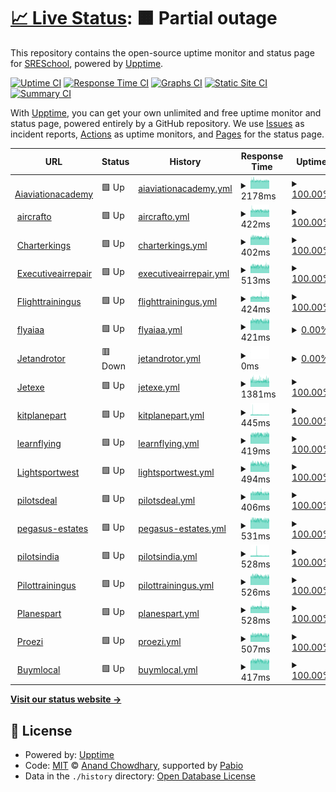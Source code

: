 # [📈 Live Status](https://SRESchool.github.io/All-Jetexe-Websites-Uptime-Monitor): <!--live status--> **🟧 Partial outage**

This repository contains the open-source uptime monitor and status page for [SRESchool](https://SRESchool.github.io/All-Jetexe-Websites-Uptime-Monitor), powered by [Upptime](https://github.com/upptime/upptime).

[![Uptime CI](https://github.com/SRESchool/All-Jetexe-Websites-Uptime-Monitor/workflows/Uptime%20CI/badge.svg)](https://github.com/SRESchool/All-Jetexe-Websites-Uptime-Monitor/actions?query=workflow%3A%22Uptime+CI%22)
[![Response Time CI](https://github.com/SRESchool/All-Jetexe-Websites-Uptime-Monitor/workflows/Response%20Time%20CI/badge.svg)](https://github.com/SRESchool/All-Jetexe-Websites-Uptime-Monitor/actions?query=workflow%3A%22Response+Time+CI%22)
[![Graphs CI](https://github.com/SRESchool/All-Jetexe-Websites-Uptime-Monitor/workflows/Graphs%20CI/badge.svg)](https://github.com/SRESchool/All-Jetexe-Websites-Uptime-Monitor/actions?query=workflow%3A%22Graphs+CI%22)
[![Static Site CI](https://github.com/SRESchool/All-Jetexe-Websites-Uptime-Monitor/workflows/Static%20Site%20CI/badge.svg)](https://github.com/SRESchool/All-Jetexe-Websites-Uptime-Monitor/actions?query=workflow%3A%22Static+Site+CI%22)
[![Summary CI](https://github.com/SRESchool/All-Jetexe-Websites-Uptime-Monitor/workflows/Summary%20CI/badge.svg)](https://github.com/SRESchool/All-Jetexe-Websites-Uptime-Monitor/actions?query=workflow%3A%22Summary+CI%22)

With [Upptime](https://upptime.js.org), you can get your own unlimited and free uptime monitor and status page, powered entirely by a GitHub repository. We use [Issues](https://github.com/SRESchool/All-Jetexe-Websites-Uptime-Monitor/issues) as incident reports, [Actions](https://github.com/SRESchool/All-Jetexe-Websites-Uptime-Monitor/actions) as uptime monitors, and [Pages](https://SRESchool.github.io/All-Jetexe-Websites-Uptime-Monitor) for the status page.

<!--start: status pages-->
<!-- This summary is generated by Upptime (https://github.com/upptime/upptime) -->
<!-- Do not edit this manually, your changes will be overwritten -->
<!-- prettier-ignore -->
| URL | Status | History | Response Time | Uptime |
| --- | ------ | ------- | ------------- | ------ |
| <img alt="" src="https://icons.duckduckgo.com/ip3/aiaviationacademy.com.ico" height="13"> [Aiaviationacademy](https://aiaviationacademy.com) | 🟩 Up | [aiaviationacademy.yml](https://github.com/SRESchool/All-Jetexe-Websites-Uptime-Monitor/commits/HEAD/history/aiaviationacademy.yml) | <details><summary><img alt="Response time graph" src="./graphs/aiaviationacademy/response-time-week.png" height="20"> 2178ms</summary><br><a href="https://SRESchool.github.io/All-Jetexe-Websites-Uptime-Monitor/history/aiaviationacademy"><img alt="Response time 3463" src="https://img.shields.io/endpoint?url=https%3A%2F%2Fraw.githubusercontent.com%2FSRESchool%2FAll-Jetexe-Websites-Uptime-Monitor%2FHEAD%2Fapi%2Faiaviationacademy%2Fresponse-time.json"></a><br><a href="https://SRESchool.github.io/All-Jetexe-Websites-Uptime-Monitor/history/aiaviationacademy"><img alt="24-hour response time 2167" src="https://img.shields.io/endpoint?url=https%3A%2F%2Fraw.githubusercontent.com%2FSRESchool%2FAll-Jetexe-Websites-Uptime-Monitor%2FHEAD%2Fapi%2Faiaviationacademy%2Fresponse-time-day.json"></a><br><a href="https://SRESchool.github.io/All-Jetexe-Websites-Uptime-Monitor/history/aiaviationacademy"><img alt="7-day response time 2178" src="https://img.shields.io/endpoint?url=https%3A%2F%2Fraw.githubusercontent.com%2FSRESchool%2FAll-Jetexe-Websites-Uptime-Monitor%2FHEAD%2Fapi%2Faiaviationacademy%2Fresponse-time-week.json"></a><br><a href="https://SRESchool.github.io/All-Jetexe-Websites-Uptime-Monitor/history/aiaviationacademy"><img alt="30-day response time 3423" src="https://img.shields.io/endpoint?url=https%3A%2F%2Fraw.githubusercontent.com%2FSRESchool%2FAll-Jetexe-Websites-Uptime-Monitor%2FHEAD%2Fapi%2Faiaviationacademy%2Fresponse-time-month.json"></a><br><a href="https://SRESchool.github.io/All-Jetexe-Websites-Uptime-Monitor/history/aiaviationacademy"><img alt="1-year response time 3463" src="https://img.shields.io/endpoint?url=https%3A%2F%2Fraw.githubusercontent.com%2FSRESchool%2FAll-Jetexe-Websites-Uptime-Monitor%2FHEAD%2Fapi%2Faiaviationacademy%2Fresponse-time-year.json"></a></details> | <details><summary><a href="https://SRESchool.github.io/All-Jetexe-Websites-Uptime-Monitor/history/aiaviationacademy">100.00%</a></summary><a href="https://SRESchool.github.io/All-Jetexe-Websites-Uptime-Monitor/history/aiaviationacademy"><img alt="All-time uptime 87.99%" src="https://img.shields.io/endpoint?url=https%3A%2F%2Fraw.githubusercontent.com%2FSRESchool%2FAll-Jetexe-Websites-Uptime-Monitor%2FHEAD%2Fapi%2Faiaviationacademy%2Fuptime.json"></a><br><a href="https://SRESchool.github.io/All-Jetexe-Websites-Uptime-Monitor/history/aiaviationacademy"><img alt="24-hour uptime 100.00%" src="https://img.shields.io/endpoint?url=https%3A%2F%2Fraw.githubusercontent.com%2FSRESchool%2FAll-Jetexe-Websites-Uptime-Monitor%2FHEAD%2Fapi%2Faiaviationacademy%2Fuptime-day.json"></a><br><a href="https://SRESchool.github.io/All-Jetexe-Websites-Uptime-Monitor/history/aiaviationacademy"><img alt="7-day uptime 100.00%" src="https://img.shields.io/endpoint?url=https%3A%2F%2Fraw.githubusercontent.com%2FSRESchool%2FAll-Jetexe-Websites-Uptime-Monitor%2FHEAD%2Fapi%2Faiaviationacademy%2Fuptime-week.json"></a><br><a href="https://SRESchool.github.io/All-Jetexe-Websites-Uptime-Monitor/history/aiaviationacademy"><img alt="30-day uptime 86.59%" src="https://img.shields.io/endpoint?url=https%3A%2F%2Fraw.githubusercontent.com%2FSRESchool%2FAll-Jetexe-Websites-Uptime-Monitor%2FHEAD%2Fapi%2Faiaviationacademy%2Fuptime-month.json"></a><br><a href="https://SRESchool.github.io/All-Jetexe-Websites-Uptime-Monitor/history/aiaviationacademy"><img alt="1-year uptime 87.99%" src="https://img.shields.io/endpoint?url=https%3A%2F%2Fraw.githubusercontent.com%2FSRESchool%2FAll-Jetexe-Websites-Uptime-Monitor%2FHEAD%2Fapi%2Faiaviationacademy%2Fuptime-year.json"></a></details>
| <img alt="" src="https://icons.duckduckgo.com/ip3/aircrafto.com.ico" height="13"> [aircrafto](https://aircrafto.com) | 🟩 Up | [aircrafto.yml](https://github.com/SRESchool/All-Jetexe-Websites-Uptime-Monitor/commits/HEAD/history/aircrafto.yml) | <details><summary><img alt="Response time graph" src="./graphs/aircrafto/response-time-week.png" height="20"> 422ms</summary><br><a href="https://SRESchool.github.io/All-Jetexe-Websites-Uptime-Monitor/history/aircrafto"><img alt="Response time 427" src="https://img.shields.io/endpoint?url=https%3A%2F%2Fraw.githubusercontent.com%2FSRESchool%2FAll-Jetexe-Websites-Uptime-Monitor%2FHEAD%2Fapi%2Faircrafto%2Fresponse-time.json"></a><br><a href="https://SRESchool.github.io/All-Jetexe-Websites-Uptime-Monitor/history/aircrafto"><img alt="24-hour response time 416" src="https://img.shields.io/endpoint?url=https%3A%2F%2Fraw.githubusercontent.com%2FSRESchool%2FAll-Jetexe-Websites-Uptime-Monitor%2FHEAD%2Fapi%2Faircrafto%2Fresponse-time-day.json"></a><br><a href="https://SRESchool.github.io/All-Jetexe-Websites-Uptime-Monitor/history/aircrafto"><img alt="7-day response time 422" src="https://img.shields.io/endpoint?url=https%3A%2F%2Fraw.githubusercontent.com%2FSRESchool%2FAll-Jetexe-Websites-Uptime-Monitor%2FHEAD%2Fapi%2Faircrafto%2Fresponse-time-week.json"></a><br><a href="https://SRESchool.github.io/All-Jetexe-Websites-Uptime-Monitor/history/aircrafto"><img alt="30-day response time 429" src="https://img.shields.io/endpoint?url=https%3A%2F%2Fraw.githubusercontent.com%2FSRESchool%2FAll-Jetexe-Websites-Uptime-Monitor%2FHEAD%2Fapi%2Faircrafto%2Fresponse-time-month.json"></a><br><a href="https://SRESchool.github.io/All-Jetexe-Websites-Uptime-Monitor/history/aircrafto"><img alt="1-year response time 427" src="https://img.shields.io/endpoint?url=https%3A%2F%2Fraw.githubusercontent.com%2FSRESchool%2FAll-Jetexe-Websites-Uptime-Monitor%2FHEAD%2Fapi%2Faircrafto%2Fresponse-time-year.json"></a></details> | <details><summary><a href="https://SRESchool.github.io/All-Jetexe-Websites-Uptime-Monitor/history/aircrafto">100.00%</a></summary><a href="https://SRESchool.github.io/All-Jetexe-Websites-Uptime-Monitor/history/aircrafto"><img alt="All-time uptime 92.51%" src="https://img.shields.io/endpoint?url=https%3A%2F%2Fraw.githubusercontent.com%2FSRESchool%2FAll-Jetexe-Websites-Uptime-Monitor%2FHEAD%2Fapi%2Faircrafto%2Fuptime.json"></a><br><a href="https://SRESchool.github.io/All-Jetexe-Websites-Uptime-Monitor/history/aircrafto"><img alt="24-hour uptime 100.00%" src="https://img.shields.io/endpoint?url=https%3A%2F%2Fraw.githubusercontent.com%2FSRESchool%2FAll-Jetexe-Websites-Uptime-Monitor%2FHEAD%2Fapi%2Faircrafto%2Fuptime-day.json"></a><br><a href="https://SRESchool.github.io/All-Jetexe-Websites-Uptime-Monitor/history/aircrafto"><img alt="7-day uptime 100.00%" src="https://img.shields.io/endpoint?url=https%3A%2F%2Fraw.githubusercontent.com%2FSRESchool%2FAll-Jetexe-Websites-Uptime-Monitor%2FHEAD%2Fapi%2Faircrafto%2Fuptime-week.json"></a><br><a href="https://SRESchool.github.io/All-Jetexe-Websites-Uptime-Monitor/history/aircrafto"><img alt="30-day uptime 91.64%" src="https://img.shields.io/endpoint?url=https%3A%2F%2Fraw.githubusercontent.com%2FSRESchool%2FAll-Jetexe-Websites-Uptime-Monitor%2FHEAD%2Fapi%2Faircrafto%2Fuptime-month.json"></a><br><a href="https://SRESchool.github.io/All-Jetexe-Websites-Uptime-Monitor/history/aircrafto"><img alt="1-year uptime 92.51%" src="https://img.shields.io/endpoint?url=https%3A%2F%2Fraw.githubusercontent.com%2FSRESchool%2FAll-Jetexe-Websites-Uptime-Monitor%2FHEAD%2Fapi%2Faircrafto%2Fuptime-year.json"></a></details>
| <img alt="" src="https://icons.duckduckgo.com/ip3/charterkings.com.ico" height="13"> [Charterkings](https://charterkings.com) | 🟩 Up | [charterkings.yml](https://github.com/SRESchool/All-Jetexe-Websites-Uptime-Monitor/commits/HEAD/history/charterkings.yml) | <details><summary><img alt="Response time graph" src="./graphs/charterkings/response-time-week.png" height="20"> 402ms</summary><br><a href="https://SRESchool.github.io/All-Jetexe-Websites-Uptime-Monitor/history/charterkings"><img alt="Response time 445" src="https://img.shields.io/endpoint?url=https%3A%2F%2Fraw.githubusercontent.com%2FSRESchool%2FAll-Jetexe-Websites-Uptime-Monitor%2FHEAD%2Fapi%2Fcharterkings%2Fresponse-time.json"></a><br><a href="https://SRESchool.github.io/All-Jetexe-Websites-Uptime-Monitor/history/charterkings"><img alt="24-hour response time 391" src="https://img.shields.io/endpoint?url=https%3A%2F%2Fraw.githubusercontent.com%2FSRESchool%2FAll-Jetexe-Websites-Uptime-Monitor%2FHEAD%2Fapi%2Fcharterkings%2Fresponse-time-day.json"></a><br><a href="https://SRESchool.github.io/All-Jetexe-Websites-Uptime-Monitor/history/charterkings"><img alt="7-day response time 402" src="https://img.shields.io/endpoint?url=https%3A%2F%2Fraw.githubusercontent.com%2FSRESchool%2FAll-Jetexe-Websites-Uptime-Monitor%2FHEAD%2Fapi%2Fcharterkings%2Fresponse-time-week.json"></a><br><a href="https://SRESchool.github.io/All-Jetexe-Websites-Uptime-Monitor/history/charterkings"><img alt="30-day response time 446" src="https://img.shields.io/endpoint?url=https%3A%2F%2Fraw.githubusercontent.com%2FSRESchool%2FAll-Jetexe-Websites-Uptime-Monitor%2FHEAD%2Fapi%2Fcharterkings%2Fresponse-time-month.json"></a><br><a href="https://SRESchool.github.io/All-Jetexe-Websites-Uptime-Monitor/history/charterkings"><img alt="1-year response time 445" src="https://img.shields.io/endpoint?url=https%3A%2F%2Fraw.githubusercontent.com%2FSRESchool%2FAll-Jetexe-Websites-Uptime-Monitor%2FHEAD%2Fapi%2Fcharterkings%2Fresponse-time-year.json"></a></details> | <details><summary><a href="https://SRESchool.github.io/All-Jetexe-Websites-Uptime-Monitor/history/charterkings">100.00%</a></summary><a href="https://SRESchool.github.io/All-Jetexe-Websites-Uptime-Monitor/history/charterkings"><img alt="All-time uptime 99.84%" src="https://img.shields.io/endpoint?url=https%3A%2F%2Fraw.githubusercontent.com%2FSRESchool%2FAll-Jetexe-Websites-Uptime-Monitor%2FHEAD%2Fapi%2Fcharterkings%2Fuptime.json"></a><br><a href="https://SRESchool.github.io/All-Jetexe-Websites-Uptime-Monitor/history/charterkings"><img alt="24-hour uptime 100.00%" src="https://img.shields.io/endpoint?url=https%3A%2F%2Fraw.githubusercontent.com%2FSRESchool%2FAll-Jetexe-Websites-Uptime-Monitor%2FHEAD%2Fapi%2Fcharterkings%2Fuptime-day.json"></a><br><a href="https://SRESchool.github.io/All-Jetexe-Websites-Uptime-Monitor/history/charterkings"><img alt="7-day uptime 100.00%" src="https://img.shields.io/endpoint?url=https%3A%2F%2Fraw.githubusercontent.com%2FSRESchool%2FAll-Jetexe-Websites-Uptime-Monitor%2FHEAD%2Fapi%2Fcharterkings%2Fuptime-week.json"></a><br><a href="https://SRESchool.github.io/All-Jetexe-Websites-Uptime-Monitor/history/charterkings"><img alt="30-day uptime 99.82%" src="https://img.shields.io/endpoint?url=https%3A%2F%2Fraw.githubusercontent.com%2FSRESchool%2FAll-Jetexe-Websites-Uptime-Monitor%2FHEAD%2Fapi%2Fcharterkings%2Fuptime-month.json"></a><br><a href="https://SRESchool.github.io/All-Jetexe-Websites-Uptime-Monitor/history/charterkings"><img alt="1-year uptime 99.84%" src="https://img.shields.io/endpoint?url=https%3A%2F%2Fraw.githubusercontent.com%2FSRESchool%2FAll-Jetexe-Websites-Uptime-Monitor%2FHEAD%2Fapi%2Fcharterkings%2Fuptime-year.json"></a></details>
| <img alt="" src="https://icons.duckduckgo.com/ip3/executiveairrepair.com.ico" height="13"> [Executiveairrepair](https://executiveairrepair.com) | 🟩 Up | [executiveairrepair.yml](https://github.com/SRESchool/All-Jetexe-Websites-Uptime-Monitor/commits/HEAD/history/executiveairrepair.yml) | <details><summary><img alt="Response time graph" src="./graphs/executiveairrepair/response-time-week.png" height="20"> 513ms</summary><br><a href="https://SRESchool.github.io/All-Jetexe-Websites-Uptime-Monitor/history/executiveairrepair"><img alt="Response time 445" src="https://img.shields.io/endpoint?url=https%3A%2F%2Fraw.githubusercontent.com%2FSRESchool%2FAll-Jetexe-Websites-Uptime-Monitor%2FHEAD%2Fapi%2Fexecutiveairrepair%2Fresponse-time.json"></a><br><a href="https://SRESchool.github.io/All-Jetexe-Websites-Uptime-Monitor/history/executiveairrepair"><img alt="24-hour response time 496" src="https://img.shields.io/endpoint?url=https%3A%2F%2Fraw.githubusercontent.com%2FSRESchool%2FAll-Jetexe-Websites-Uptime-Monitor%2FHEAD%2Fapi%2Fexecutiveairrepair%2Fresponse-time-day.json"></a><br><a href="https://SRESchool.github.io/All-Jetexe-Websites-Uptime-Monitor/history/executiveairrepair"><img alt="7-day response time 513" src="https://img.shields.io/endpoint?url=https%3A%2F%2Fraw.githubusercontent.com%2FSRESchool%2FAll-Jetexe-Websites-Uptime-Monitor%2FHEAD%2Fapi%2Fexecutiveairrepair%2Fresponse-time-week.json"></a><br><a href="https://SRESchool.github.io/All-Jetexe-Websites-Uptime-Monitor/history/executiveairrepair"><img alt="30-day response time 445" src="https://img.shields.io/endpoint?url=https%3A%2F%2Fraw.githubusercontent.com%2FSRESchool%2FAll-Jetexe-Websites-Uptime-Monitor%2FHEAD%2Fapi%2Fexecutiveairrepair%2Fresponse-time-month.json"></a><br><a href="https://SRESchool.github.io/All-Jetexe-Websites-Uptime-Monitor/history/executiveairrepair"><img alt="1-year response time 445" src="https://img.shields.io/endpoint?url=https%3A%2F%2Fraw.githubusercontent.com%2FSRESchool%2FAll-Jetexe-Websites-Uptime-Monitor%2FHEAD%2Fapi%2Fexecutiveairrepair%2Fresponse-time-year.json"></a></details> | <details><summary><a href="https://SRESchool.github.io/All-Jetexe-Websites-Uptime-Monitor/history/executiveairrepair">100.00%</a></summary><a href="https://SRESchool.github.io/All-Jetexe-Websites-Uptime-Monitor/history/executiveairrepair"><img alt="All-time uptime 96.84%" src="https://img.shields.io/endpoint?url=https%3A%2F%2Fraw.githubusercontent.com%2FSRESchool%2FAll-Jetexe-Websites-Uptime-Monitor%2FHEAD%2Fapi%2Fexecutiveairrepair%2Fuptime.json"></a><br><a href="https://SRESchool.github.io/All-Jetexe-Websites-Uptime-Monitor/history/executiveairrepair"><img alt="24-hour uptime 100.00%" src="https://img.shields.io/endpoint?url=https%3A%2F%2Fraw.githubusercontent.com%2FSRESchool%2FAll-Jetexe-Websites-Uptime-Monitor%2FHEAD%2Fapi%2Fexecutiveairrepair%2Fuptime-day.json"></a><br><a href="https://SRESchool.github.io/All-Jetexe-Websites-Uptime-Monitor/history/executiveairrepair"><img alt="7-day uptime 100.00%" src="https://img.shields.io/endpoint?url=https%3A%2F%2Fraw.githubusercontent.com%2FSRESchool%2FAll-Jetexe-Websites-Uptime-Monitor%2FHEAD%2Fapi%2Fexecutiveairrepair%2Fuptime-week.json"></a><br><a href="https://SRESchool.github.io/All-Jetexe-Websites-Uptime-Monitor/history/executiveairrepair"><img alt="30-day uptime 96.47%" src="https://img.shields.io/endpoint?url=https%3A%2F%2Fraw.githubusercontent.com%2FSRESchool%2FAll-Jetexe-Websites-Uptime-Monitor%2FHEAD%2Fapi%2Fexecutiveairrepair%2Fuptime-month.json"></a><br><a href="https://SRESchool.github.io/All-Jetexe-Websites-Uptime-Monitor/history/executiveairrepair"><img alt="1-year uptime 96.84%" src="https://img.shields.io/endpoint?url=https%3A%2F%2Fraw.githubusercontent.com%2FSRESchool%2FAll-Jetexe-Websites-Uptime-Monitor%2FHEAD%2Fapi%2Fexecutiveairrepair%2Fuptime-year.json"></a></details>
| <img alt="" src="https://icons.duckduckgo.com/ip3/flighttrainingus.com.ico" height="13"> [Flighttrainingus](https://flighttrainingus.com) | 🟩 Up | [flighttrainingus.yml](https://github.com/SRESchool/All-Jetexe-Websites-Uptime-Monitor/commits/HEAD/history/flighttrainingus.yml) | <details><summary><img alt="Response time graph" src="./graphs/flighttrainingus/response-time-week.png" height="20"> 424ms</summary><br><a href="https://SRESchool.github.io/All-Jetexe-Websites-Uptime-Monitor/history/flighttrainingus"><img alt="Response time 448" src="https://img.shields.io/endpoint?url=https%3A%2F%2Fraw.githubusercontent.com%2FSRESchool%2FAll-Jetexe-Websites-Uptime-Monitor%2FHEAD%2Fapi%2Fflighttrainingus%2Fresponse-time.json"></a><br><a href="https://SRESchool.github.io/All-Jetexe-Websites-Uptime-Monitor/history/flighttrainingus"><img alt="24-hour response time 416" src="https://img.shields.io/endpoint?url=https%3A%2F%2Fraw.githubusercontent.com%2FSRESchool%2FAll-Jetexe-Websites-Uptime-Monitor%2FHEAD%2Fapi%2Fflighttrainingus%2Fresponse-time-day.json"></a><br><a href="https://SRESchool.github.io/All-Jetexe-Websites-Uptime-Monitor/history/flighttrainingus"><img alt="7-day response time 424" src="https://img.shields.io/endpoint?url=https%3A%2F%2Fraw.githubusercontent.com%2FSRESchool%2FAll-Jetexe-Websites-Uptime-Monitor%2FHEAD%2Fapi%2Fflighttrainingus%2Fresponse-time-week.json"></a><br><a href="https://SRESchool.github.io/All-Jetexe-Websites-Uptime-Monitor/history/flighttrainingus"><img alt="30-day response time 448" src="https://img.shields.io/endpoint?url=https%3A%2F%2Fraw.githubusercontent.com%2FSRESchool%2FAll-Jetexe-Websites-Uptime-Monitor%2FHEAD%2Fapi%2Fflighttrainingus%2Fresponse-time-month.json"></a><br><a href="https://SRESchool.github.io/All-Jetexe-Websites-Uptime-Monitor/history/flighttrainingus"><img alt="1-year response time 448" src="https://img.shields.io/endpoint?url=https%3A%2F%2Fraw.githubusercontent.com%2FSRESchool%2FAll-Jetexe-Websites-Uptime-Monitor%2FHEAD%2Fapi%2Fflighttrainingus%2Fresponse-time-year.json"></a></details> | <details><summary><a href="https://SRESchool.github.io/All-Jetexe-Websites-Uptime-Monitor/history/flighttrainingus">100.00%</a></summary><a href="https://SRESchool.github.io/All-Jetexe-Websites-Uptime-Monitor/history/flighttrainingus"><img alt="All-time uptime 99.84%" src="https://img.shields.io/endpoint?url=https%3A%2F%2Fraw.githubusercontent.com%2FSRESchool%2FAll-Jetexe-Websites-Uptime-Monitor%2FHEAD%2Fapi%2Fflighttrainingus%2Fuptime.json"></a><br><a href="https://SRESchool.github.io/All-Jetexe-Websites-Uptime-Monitor/history/flighttrainingus"><img alt="24-hour uptime 100.00%" src="https://img.shields.io/endpoint?url=https%3A%2F%2Fraw.githubusercontent.com%2FSRESchool%2FAll-Jetexe-Websites-Uptime-Monitor%2FHEAD%2Fapi%2Fflighttrainingus%2Fuptime-day.json"></a><br><a href="https://SRESchool.github.io/All-Jetexe-Websites-Uptime-Monitor/history/flighttrainingus"><img alt="7-day uptime 100.00%" src="https://img.shields.io/endpoint?url=https%3A%2F%2Fraw.githubusercontent.com%2FSRESchool%2FAll-Jetexe-Websites-Uptime-Monitor%2FHEAD%2Fapi%2Fflighttrainingus%2Fuptime-week.json"></a><br><a href="https://SRESchool.github.io/All-Jetexe-Websites-Uptime-Monitor/history/flighttrainingus"><img alt="30-day uptime 99.83%" src="https://img.shields.io/endpoint?url=https%3A%2F%2Fraw.githubusercontent.com%2FSRESchool%2FAll-Jetexe-Websites-Uptime-Monitor%2FHEAD%2Fapi%2Fflighttrainingus%2Fuptime-month.json"></a><br><a href="https://SRESchool.github.io/All-Jetexe-Websites-Uptime-Monitor/history/flighttrainingus"><img alt="1-year uptime 99.84%" src="https://img.shields.io/endpoint?url=https%3A%2F%2Fraw.githubusercontent.com%2FSRESchool%2FAll-Jetexe-Websites-Uptime-Monitor%2FHEAD%2Fapi%2Fflighttrainingus%2Fuptime-year.json"></a></details>
| <img alt="" src="https://icons.duckduckgo.com/ip3/flyaiaa.com.ico" height="13"> [flyaiaa](https://flyaiaa.com) | 🟩 Up | [flyaiaa.yml](https://github.com/SRESchool/All-Jetexe-Websites-Uptime-Monitor/commits/HEAD/history/flyaiaa.yml) | <details><summary><img alt="Response time graph" src="./graphs/flyaiaa/response-time-week.png" height="20"> 421ms</summary><br><a href="https://SRESchool.github.io/All-Jetexe-Websites-Uptime-Monitor/history/flyaiaa"><img alt="Response time 440" src="https://img.shields.io/endpoint?url=https%3A%2F%2Fraw.githubusercontent.com%2FSRESchool%2FAll-Jetexe-Websites-Uptime-Monitor%2FHEAD%2Fapi%2Fflyaiaa%2Fresponse-time.json"></a><br><a href="https://SRESchool.github.io/All-Jetexe-Websites-Uptime-Monitor/history/flyaiaa"><img alt="24-hour response time 415" src="https://img.shields.io/endpoint?url=https%3A%2F%2Fraw.githubusercontent.com%2FSRESchool%2FAll-Jetexe-Websites-Uptime-Monitor%2FHEAD%2Fapi%2Fflyaiaa%2Fresponse-time-day.json"></a><br><a href="https://SRESchool.github.io/All-Jetexe-Websites-Uptime-Monitor/history/flyaiaa"><img alt="7-day response time 421" src="https://img.shields.io/endpoint?url=https%3A%2F%2Fraw.githubusercontent.com%2FSRESchool%2FAll-Jetexe-Websites-Uptime-Monitor%2FHEAD%2Fapi%2Fflyaiaa%2Fresponse-time-week.json"></a><br><a href="https://SRESchool.github.io/All-Jetexe-Websites-Uptime-Monitor/history/flyaiaa"><img alt="30-day response time 441" src="https://img.shields.io/endpoint?url=https%3A%2F%2Fraw.githubusercontent.com%2FSRESchool%2FAll-Jetexe-Websites-Uptime-Monitor%2FHEAD%2Fapi%2Fflyaiaa%2Fresponse-time-month.json"></a><br><a href="https://SRESchool.github.io/All-Jetexe-Websites-Uptime-Monitor/history/flyaiaa"><img alt="1-year response time 440" src="https://img.shields.io/endpoint?url=https%3A%2F%2Fraw.githubusercontent.com%2FSRESchool%2FAll-Jetexe-Websites-Uptime-Monitor%2FHEAD%2Fapi%2Fflyaiaa%2Fresponse-time-year.json"></a></details> | <details><summary><a href="https://SRESchool.github.io/All-Jetexe-Websites-Uptime-Monitor/history/flyaiaa">0.00%</a></summary><a href="https://SRESchool.github.io/All-Jetexe-Websites-Uptime-Monitor/history/flyaiaa"><img alt="All-time uptime 20.98%" src="https://img.shields.io/endpoint?url=https%3A%2F%2Fraw.githubusercontent.com%2FSRESchool%2FAll-Jetexe-Websites-Uptime-Monitor%2FHEAD%2Fapi%2Fflyaiaa%2Fuptime.json"></a><br><a href="https://SRESchool.github.io/All-Jetexe-Websites-Uptime-Monitor/history/flyaiaa"><img alt="24-hour uptime 0.00%" src="https://img.shields.io/endpoint?url=https%3A%2F%2Fraw.githubusercontent.com%2FSRESchool%2FAll-Jetexe-Websites-Uptime-Monitor%2FHEAD%2Fapi%2Fflyaiaa%2Fuptime-day.json"></a><br><a href="https://SRESchool.github.io/All-Jetexe-Websites-Uptime-Monitor/history/flyaiaa"><img alt="7-day uptime 0.00%" src="https://img.shields.io/endpoint?url=https%3A%2F%2Fraw.githubusercontent.com%2FSRESchool%2FAll-Jetexe-Websites-Uptime-Monitor%2FHEAD%2Fapi%2Fflyaiaa%2Fuptime-week.json"></a><br><a href="https://SRESchool.github.io/All-Jetexe-Websites-Uptime-Monitor/history/flyaiaa"><img alt="30-day uptime 11.78%" src="https://img.shields.io/endpoint?url=https%3A%2F%2Fraw.githubusercontent.com%2FSRESchool%2FAll-Jetexe-Websites-Uptime-Monitor%2FHEAD%2Fapi%2Fflyaiaa%2Fuptime-month.json"></a><br><a href="https://SRESchool.github.io/All-Jetexe-Websites-Uptime-Monitor/history/flyaiaa"><img alt="1-year uptime 20.98%" src="https://img.shields.io/endpoint?url=https%3A%2F%2Fraw.githubusercontent.com%2FSRESchool%2FAll-Jetexe-Websites-Uptime-Monitor%2FHEAD%2Fapi%2Fflyaiaa%2Fuptime-year.json"></a></details>
| <img alt="" src="https://icons.duckduckgo.com/ip3/jetandrotor.com.ico" height="13"> [Jetandrotor](https://jetandrotor.com) | 🟥 Down | [jetandrotor.yml](https://github.com/SRESchool/All-Jetexe-Websites-Uptime-Monitor/commits/HEAD/history/jetandrotor.yml) | <details><summary><img alt="Response time graph" src="./graphs/jetandrotor/response-time-week.png" height="20"> 0ms</summary><br><a href="https://SRESchool.github.io/All-Jetexe-Websites-Uptime-Monitor/history/jetandrotor"><img alt="Response time 0" src="https://img.shields.io/endpoint?url=https%3A%2F%2Fraw.githubusercontent.com%2FSRESchool%2FAll-Jetexe-Websites-Uptime-Monitor%2FHEAD%2Fapi%2Fjetandrotor%2Fresponse-time.json"></a><br><a href="https://SRESchool.github.io/All-Jetexe-Websites-Uptime-Monitor/history/jetandrotor"><img alt="24-hour response time 0" src="https://img.shields.io/endpoint?url=https%3A%2F%2Fraw.githubusercontent.com%2FSRESchool%2FAll-Jetexe-Websites-Uptime-Monitor%2FHEAD%2Fapi%2Fjetandrotor%2Fresponse-time-day.json"></a><br><a href="https://SRESchool.github.io/All-Jetexe-Websites-Uptime-Monitor/history/jetandrotor"><img alt="7-day response time 0" src="https://img.shields.io/endpoint?url=https%3A%2F%2Fraw.githubusercontent.com%2FSRESchool%2FAll-Jetexe-Websites-Uptime-Monitor%2FHEAD%2Fapi%2Fjetandrotor%2Fresponse-time-week.json"></a><br><a href="https://SRESchool.github.io/All-Jetexe-Websites-Uptime-Monitor/history/jetandrotor"><img alt="30-day response time 0" src="https://img.shields.io/endpoint?url=https%3A%2F%2Fraw.githubusercontent.com%2FSRESchool%2FAll-Jetexe-Websites-Uptime-Monitor%2FHEAD%2Fapi%2Fjetandrotor%2Fresponse-time-month.json"></a><br><a href="https://SRESchool.github.io/All-Jetexe-Websites-Uptime-Monitor/history/jetandrotor"><img alt="1-year response time 0" src="https://img.shields.io/endpoint?url=https%3A%2F%2Fraw.githubusercontent.com%2FSRESchool%2FAll-Jetexe-Websites-Uptime-Monitor%2FHEAD%2Fapi%2Fjetandrotor%2Fresponse-time-year.json"></a></details> | <details><summary><a href="https://SRESchool.github.io/All-Jetexe-Websites-Uptime-Monitor/history/jetandrotor">0.00%</a></summary><a href="https://SRESchool.github.io/All-Jetexe-Websites-Uptime-Monitor/history/jetandrotor"><img alt="All-time uptime 0.00%" src="https://img.shields.io/endpoint?url=https%3A%2F%2Fraw.githubusercontent.com%2FSRESchool%2FAll-Jetexe-Websites-Uptime-Monitor%2FHEAD%2Fapi%2Fjetandrotor%2Fuptime.json"></a><br><a href="https://SRESchool.github.io/All-Jetexe-Websites-Uptime-Monitor/history/jetandrotor"><img alt="24-hour uptime 0.00%" src="https://img.shields.io/endpoint?url=https%3A%2F%2Fraw.githubusercontent.com%2FSRESchool%2FAll-Jetexe-Websites-Uptime-Monitor%2FHEAD%2Fapi%2Fjetandrotor%2Fuptime-day.json"></a><br><a href="https://SRESchool.github.io/All-Jetexe-Websites-Uptime-Monitor/history/jetandrotor"><img alt="7-day uptime 0.00%" src="https://img.shields.io/endpoint?url=https%3A%2F%2Fraw.githubusercontent.com%2FSRESchool%2FAll-Jetexe-Websites-Uptime-Monitor%2FHEAD%2Fapi%2Fjetandrotor%2Fuptime-week.json"></a><br><a href="https://SRESchool.github.io/All-Jetexe-Websites-Uptime-Monitor/history/jetandrotor"><img alt="30-day uptime 0.00%" src="https://img.shields.io/endpoint?url=https%3A%2F%2Fraw.githubusercontent.com%2FSRESchool%2FAll-Jetexe-Websites-Uptime-Monitor%2FHEAD%2Fapi%2Fjetandrotor%2Fuptime-month.json"></a><br><a href="https://SRESchool.github.io/All-Jetexe-Websites-Uptime-Monitor/history/jetandrotor"><img alt="1-year uptime 0.00%" src="https://img.shields.io/endpoint?url=https%3A%2F%2Fraw.githubusercontent.com%2FSRESchool%2FAll-Jetexe-Websites-Uptime-Monitor%2FHEAD%2Fapi%2Fjetandrotor%2Fuptime-year.json"></a></details>
| <img alt="" src="https://icons.duckduckgo.com/ip3/jetexe.com.ico" height="13"> [Jetexe](https://jetexe.com) | 🟩 Up | [jetexe.yml](https://github.com/SRESchool/All-Jetexe-Websites-Uptime-Monitor/commits/HEAD/history/jetexe.yml) | <details><summary><img alt="Response time graph" src="./graphs/jetexe/response-time-week.png" height="20"> 1381ms</summary><br><a href="https://SRESchool.github.io/All-Jetexe-Websites-Uptime-Monitor/history/jetexe"><img alt="Response time 1595" src="https://img.shields.io/endpoint?url=https%3A%2F%2Fraw.githubusercontent.com%2FSRESchool%2FAll-Jetexe-Websites-Uptime-Monitor%2FHEAD%2Fapi%2Fjetexe%2Fresponse-time.json"></a><br><a href="https://SRESchool.github.io/All-Jetexe-Websites-Uptime-Monitor/history/jetexe"><img alt="24-hour response time 1386" src="https://img.shields.io/endpoint?url=https%3A%2F%2Fraw.githubusercontent.com%2FSRESchool%2FAll-Jetexe-Websites-Uptime-Monitor%2FHEAD%2Fapi%2Fjetexe%2Fresponse-time-day.json"></a><br><a href="https://SRESchool.github.io/All-Jetexe-Websites-Uptime-Monitor/history/jetexe"><img alt="7-day response time 1381" src="https://img.shields.io/endpoint?url=https%3A%2F%2Fraw.githubusercontent.com%2FSRESchool%2FAll-Jetexe-Websites-Uptime-Monitor%2FHEAD%2Fapi%2Fjetexe%2Fresponse-time-week.json"></a><br><a href="https://SRESchool.github.io/All-Jetexe-Websites-Uptime-Monitor/history/jetexe"><img alt="30-day response time 1587" src="https://img.shields.io/endpoint?url=https%3A%2F%2Fraw.githubusercontent.com%2FSRESchool%2FAll-Jetexe-Websites-Uptime-Monitor%2FHEAD%2Fapi%2Fjetexe%2Fresponse-time-month.json"></a><br><a href="https://SRESchool.github.io/All-Jetexe-Websites-Uptime-Monitor/history/jetexe"><img alt="1-year response time 1595" src="https://img.shields.io/endpoint?url=https%3A%2F%2Fraw.githubusercontent.com%2FSRESchool%2FAll-Jetexe-Websites-Uptime-Monitor%2FHEAD%2Fapi%2Fjetexe%2Fresponse-time-year.json"></a></details> | <details><summary><a href="https://SRESchool.github.io/All-Jetexe-Websites-Uptime-Monitor/history/jetexe">100.00%</a></summary><a href="https://SRESchool.github.io/All-Jetexe-Websites-Uptime-Monitor/history/jetexe"><img alt="All-time uptime 88.18%" src="https://img.shields.io/endpoint?url=https%3A%2F%2Fraw.githubusercontent.com%2FSRESchool%2FAll-Jetexe-Websites-Uptime-Monitor%2FHEAD%2Fapi%2Fjetexe%2Fuptime.json"></a><br><a href="https://SRESchool.github.io/All-Jetexe-Websites-Uptime-Monitor/history/jetexe"><img alt="24-hour uptime 100.00%" src="https://img.shields.io/endpoint?url=https%3A%2F%2Fraw.githubusercontent.com%2FSRESchool%2FAll-Jetexe-Websites-Uptime-Monitor%2FHEAD%2Fapi%2Fjetexe%2Fuptime-day.json"></a><br><a href="https://SRESchool.github.io/All-Jetexe-Websites-Uptime-Monitor/history/jetexe"><img alt="7-day uptime 100.00%" src="https://img.shields.io/endpoint?url=https%3A%2F%2Fraw.githubusercontent.com%2FSRESchool%2FAll-Jetexe-Websites-Uptime-Monitor%2FHEAD%2Fapi%2Fjetexe%2Fuptime-week.json"></a><br><a href="https://SRESchool.github.io/All-Jetexe-Websites-Uptime-Monitor/history/jetexe"><img alt="30-day uptime 86.80%" src="https://img.shields.io/endpoint?url=https%3A%2F%2Fraw.githubusercontent.com%2FSRESchool%2FAll-Jetexe-Websites-Uptime-Monitor%2FHEAD%2Fapi%2Fjetexe%2Fuptime-month.json"></a><br><a href="https://SRESchool.github.io/All-Jetexe-Websites-Uptime-Monitor/history/jetexe"><img alt="1-year uptime 88.18%" src="https://img.shields.io/endpoint?url=https%3A%2F%2Fraw.githubusercontent.com%2FSRESchool%2FAll-Jetexe-Websites-Uptime-Monitor%2FHEAD%2Fapi%2Fjetexe%2Fuptime-year.json"></a></details>
| <img alt="" src="https://icons.duckduckgo.com/ip3/kitplanepart.com.ico" height="13"> [kitplanepart](https://kitplanepart.com) | 🟩 Up | [kitplanepart.yml](https://github.com/SRESchool/All-Jetexe-Websites-Uptime-Monitor/commits/HEAD/history/kitplanepart.yml) | <details><summary><img alt="Response time graph" src="./graphs/kitplanepart/response-time-week.png" height="20"> 445ms</summary><br><a href="https://SRESchool.github.io/All-Jetexe-Websites-Uptime-Monitor/history/kitplanepart"><img alt="Response time 450" src="https://img.shields.io/endpoint?url=https%3A%2F%2Fraw.githubusercontent.com%2FSRESchool%2FAll-Jetexe-Websites-Uptime-Monitor%2FHEAD%2Fapi%2Fkitplanepart%2Fresponse-time.json"></a><br><a href="https://SRESchool.github.io/All-Jetexe-Websites-Uptime-Monitor/history/kitplanepart"><img alt="24-hour response time 418" src="https://img.shields.io/endpoint?url=https%3A%2F%2Fraw.githubusercontent.com%2FSRESchool%2FAll-Jetexe-Websites-Uptime-Monitor%2FHEAD%2Fapi%2Fkitplanepart%2Fresponse-time-day.json"></a><br><a href="https://SRESchool.github.io/All-Jetexe-Websites-Uptime-Monitor/history/kitplanepart"><img alt="7-day response time 445" src="https://img.shields.io/endpoint?url=https%3A%2F%2Fraw.githubusercontent.com%2FSRESchool%2FAll-Jetexe-Websites-Uptime-Monitor%2FHEAD%2Fapi%2Fkitplanepart%2Fresponse-time-week.json"></a><br><a href="https://SRESchool.github.io/All-Jetexe-Websites-Uptime-Monitor/history/kitplanepart"><img alt="30-day response time 452" src="https://img.shields.io/endpoint?url=https%3A%2F%2Fraw.githubusercontent.com%2FSRESchool%2FAll-Jetexe-Websites-Uptime-Monitor%2FHEAD%2Fapi%2Fkitplanepart%2Fresponse-time-month.json"></a><br><a href="https://SRESchool.github.io/All-Jetexe-Websites-Uptime-Monitor/history/kitplanepart"><img alt="1-year response time 450" src="https://img.shields.io/endpoint?url=https%3A%2F%2Fraw.githubusercontent.com%2FSRESchool%2FAll-Jetexe-Websites-Uptime-Monitor%2FHEAD%2Fapi%2Fkitplanepart%2Fresponse-time-year.json"></a></details> | <details><summary><a href="https://SRESchool.github.io/All-Jetexe-Websites-Uptime-Monitor/history/kitplanepart">100.00%</a></summary><a href="https://SRESchool.github.io/All-Jetexe-Websites-Uptime-Monitor/history/kitplanepart"><img alt="All-time uptime 100.00%" src="https://img.shields.io/endpoint?url=https%3A%2F%2Fraw.githubusercontent.com%2FSRESchool%2FAll-Jetexe-Websites-Uptime-Monitor%2FHEAD%2Fapi%2Fkitplanepart%2Fuptime.json"></a><br><a href="https://SRESchool.github.io/All-Jetexe-Websites-Uptime-Monitor/history/kitplanepart"><img alt="24-hour uptime 100.00%" src="https://img.shields.io/endpoint?url=https%3A%2F%2Fraw.githubusercontent.com%2FSRESchool%2FAll-Jetexe-Websites-Uptime-Monitor%2FHEAD%2Fapi%2Fkitplanepart%2Fuptime-day.json"></a><br><a href="https://SRESchool.github.io/All-Jetexe-Websites-Uptime-Monitor/history/kitplanepart"><img alt="7-day uptime 100.00%" src="https://img.shields.io/endpoint?url=https%3A%2F%2Fraw.githubusercontent.com%2FSRESchool%2FAll-Jetexe-Websites-Uptime-Monitor%2FHEAD%2Fapi%2Fkitplanepart%2Fuptime-week.json"></a><br><a href="https://SRESchool.github.io/All-Jetexe-Websites-Uptime-Monitor/history/kitplanepart"><img alt="30-day uptime 100.00%" src="https://img.shields.io/endpoint?url=https%3A%2F%2Fraw.githubusercontent.com%2FSRESchool%2FAll-Jetexe-Websites-Uptime-Monitor%2FHEAD%2Fapi%2Fkitplanepart%2Fuptime-month.json"></a><br><a href="https://SRESchool.github.io/All-Jetexe-Websites-Uptime-Monitor/history/kitplanepart"><img alt="1-year uptime 100.00%" src="https://img.shields.io/endpoint?url=https%3A%2F%2Fraw.githubusercontent.com%2FSRESchool%2FAll-Jetexe-Websites-Uptime-Monitor%2FHEAD%2Fapi%2Fkitplanepart%2Fuptime-year.json"></a></details>
| <img alt="" src="https://icons.duckduckgo.com/ip3/learnflying.com.ico" height="13"> [learnflying](https://learnflying.com) | 🟩 Up | [learnflying.yml](https://github.com/SRESchool/All-Jetexe-Websites-Uptime-Monitor/commits/HEAD/history/learnflying.yml) | <details><summary><img alt="Response time graph" src="./graphs/learnflying/response-time-week.png" height="20"> 419ms</summary><br><a href="https://SRESchool.github.io/All-Jetexe-Websites-Uptime-Monitor/history/learnflying"><img alt="Response time 442" src="https://img.shields.io/endpoint?url=https%3A%2F%2Fraw.githubusercontent.com%2FSRESchool%2FAll-Jetexe-Websites-Uptime-Monitor%2FHEAD%2Fapi%2Flearnflying%2Fresponse-time.json"></a><br><a href="https://SRESchool.github.io/All-Jetexe-Websites-Uptime-Monitor/history/learnflying"><img alt="24-hour response time 425" src="https://img.shields.io/endpoint?url=https%3A%2F%2Fraw.githubusercontent.com%2FSRESchool%2FAll-Jetexe-Websites-Uptime-Monitor%2FHEAD%2Fapi%2Flearnflying%2Fresponse-time-day.json"></a><br><a href="https://SRESchool.github.io/All-Jetexe-Websites-Uptime-Monitor/history/learnflying"><img alt="7-day response time 419" src="https://img.shields.io/endpoint?url=https%3A%2F%2Fraw.githubusercontent.com%2FSRESchool%2FAll-Jetexe-Websites-Uptime-Monitor%2FHEAD%2Fapi%2Flearnflying%2Fresponse-time-week.json"></a><br><a href="https://SRESchool.github.io/All-Jetexe-Websites-Uptime-Monitor/history/learnflying"><img alt="30-day response time 443" src="https://img.shields.io/endpoint?url=https%3A%2F%2Fraw.githubusercontent.com%2FSRESchool%2FAll-Jetexe-Websites-Uptime-Monitor%2FHEAD%2Fapi%2Flearnflying%2Fresponse-time-month.json"></a><br><a href="https://SRESchool.github.io/All-Jetexe-Websites-Uptime-Monitor/history/learnflying"><img alt="1-year response time 442" src="https://img.shields.io/endpoint?url=https%3A%2F%2Fraw.githubusercontent.com%2FSRESchool%2FAll-Jetexe-Websites-Uptime-Monitor%2FHEAD%2Fapi%2Flearnflying%2Fresponse-time-year.json"></a></details> | <details><summary><a href="https://SRESchool.github.io/All-Jetexe-Websites-Uptime-Monitor/history/learnflying">100.00%</a></summary><a href="https://SRESchool.github.io/All-Jetexe-Websites-Uptime-Monitor/history/learnflying"><img alt="All-time uptime 99.56%" src="https://img.shields.io/endpoint?url=https%3A%2F%2Fraw.githubusercontent.com%2FSRESchool%2FAll-Jetexe-Websites-Uptime-Monitor%2FHEAD%2Fapi%2Flearnflying%2Fuptime.json"></a><br><a href="https://SRESchool.github.io/All-Jetexe-Websites-Uptime-Monitor/history/learnflying"><img alt="24-hour uptime 100.00%" src="https://img.shields.io/endpoint?url=https%3A%2F%2Fraw.githubusercontent.com%2FSRESchool%2FAll-Jetexe-Websites-Uptime-Monitor%2FHEAD%2Fapi%2Flearnflying%2Fuptime-day.json"></a><br><a href="https://SRESchool.github.io/All-Jetexe-Websites-Uptime-Monitor/history/learnflying"><img alt="7-day uptime 100.00%" src="https://img.shields.io/endpoint?url=https%3A%2F%2Fraw.githubusercontent.com%2FSRESchool%2FAll-Jetexe-Websites-Uptime-Monitor%2FHEAD%2Fapi%2Flearnflying%2Fuptime-week.json"></a><br><a href="https://SRESchool.github.io/All-Jetexe-Websites-Uptime-Monitor/history/learnflying"><img alt="30-day uptime 99.51%" src="https://img.shields.io/endpoint?url=https%3A%2F%2Fraw.githubusercontent.com%2FSRESchool%2FAll-Jetexe-Websites-Uptime-Monitor%2FHEAD%2Fapi%2Flearnflying%2Fuptime-month.json"></a><br><a href="https://SRESchool.github.io/All-Jetexe-Websites-Uptime-Monitor/history/learnflying"><img alt="1-year uptime 99.56%" src="https://img.shields.io/endpoint?url=https%3A%2F%2Fraw.githubusercontent.com%2FSRESchool%2FAll-Jetexe-Websites-Uptime-Monitor%2FHEAD%2Fapi%2Flearnflying%2Fuptime-year.json"></a></details>
| <img alt="" src="https://icons.duckduckgo.com/ip3/lightsportwest.com.ico" height="13"> [Lightsportwest](https://lightsportwest.com) | 🟩 Up | [lightsportwest.yml](https://github.com/SRESchool/All-Jetexe-Websites-Uptime-Monitor/commits/HEAD/history/lightsportwest.yml) | <details><summary><img alt="Response time graph" src="./graphs/lightsportwest/response-time-week.png" height="20"> 494ms</summary><br><a href="https://SRESchool.github.io/All-Jetexe-Websites-Uptime-Monitor/history/lightsportwest"><img alt="Response time 525" src="https://img.shields.io/endpoint?url=https%3A%2F%2Fraw.githubusercontent.com%2FSRESchool%2FAll-Jetexe-Websites-Uptime-Monitor%2FHEAD%2Fapi%2Flightsportwest%2Fresponse-time.json"></a><br><a href="https://SRESchool.github.io/All-Jetexe-Websites-Uptime-Monitor/history/lightsportwest"><img alt="24-hour response time 486" src="https://img.shields.io/endpoint?url=https%3A%2F%2Fraw.githubusercontent.com%2FSRESchool%2FAll-Jetexe-Websites-Uptime-Monitor%2FHEAD%2Fapi%2Flightsportwest%2Fresponse-time-day.json"></a><br><a href="https://SRESchool.github.io/All-Jetexe-Websites-Uptime-Monitor/history/lightsportwest"><img alt="7-day response time 494" src="https://img.shields.io/endpoint?url=https%3A%2F%2Fraw.githubusercontent.com%2FSRESchool%2FAll-Jetexe-Websites-Uptime-Monitor%2FHEAD%2Fapi%2Flightsportwest%2Fresponse-time-week.json"></a><br><a href="https://SRESchool.github.io/All-Jetexe-Websites-Uptime-Monitor/history/lightsportwest"><img alt="30-day response time 527" src="https://img.shields.io/endpoint?url=https%3A%2F%2Fraw.githubusercontent.com%2FSRESchool%2FAll-Jetexe-Websites-Uptime-Monitor%2FHEAD%2Fapi%2Flightsportwest%2Fresponse-time-month.json"></a><br><a href="https://SRESchool.github.io/All-Jetexe-Websites-Uptime-Monitor/history/lightsportwest"><img alt="1-year response time 525" src="https://img.shields.io/endpoint?url=https%3A%2F%2Fraw.githubusercontent.com%2FSRESchool%2FAll-Jetexe-Websites-Uptime-Monitor%2FHEAD%2Fapi%2Flightsportwest%2Fresponse-time-year.json"></a></details> | <details><summary><a href="https://SRESchool.github.io/All-Jetexe-Websites-Uptime-Monitor/history/lightsportwest">100.00%</a></summary><a href="https://SRESchool.github.io/All-Jetexe-Websites-Uptime-Monitor/history/lightsportwest"><img alt="All-time uptime 100.00%" src="https://img.shields.io/endpoint?url=https%3A%2F%2Fraw.githubusercontent.com%2FSRESchool%2FAll-Jetexe-Websites-Uptime-Monitor%2FHEAD%2Fapi%2Flightsportwest%2Fuptime.json"></a><br><a href="https://SRESchool.github.io/All-Jetexe-Websites-Uptime-Monitor/history/lightsportwest"><img alt="24-hour uptime 100.00%" src="https://img.shields.io/endpoint?url=https%3A%2F%2Fraw.githubusercontent.com%2FSRESchool%2FAll-Jetexe-Websites-Uptime-Monitor%2FHEAD%2Fapi%2Flightsportwest%2Fuptime-day.json"></a><br><a href="https://SRESchool.github.io/All-Jetexe-Websites-Uptime-Monitor/history/lightsportwest"><img alt="7-day uptime 100.00%" src="https://img.shields.io/endpoint?url=https%3A%2F%2Fraw.githubusercontent.com%2FSRESchool%2FAll-Jetexe-Websites-Uptime-Monitor%2FHEAD%2Fapi%2Flightsportwest%2Fuptime-week.json"></a><br><a href="https://SRESchool.github.io/All-Jetexe-Websites-Uptime-Monitor/history/lightsportwest"><img alt="30-day uptime 100.00%" src="https://img.shields.io/endpoint?url=https%3A%2F%2Fraw.githubusercontent.com%2FSRESchool%2FAll-Jetexe-Websites-Uptime-Monitor%2FHEAD%2Fapi%2Flightsportwest%2Fuptime-month.json"></a><br><a href="https://SRESchool.github.io/All-Jetexe-Websites-Uptime-Monitor/history/lightsportwest"><img alt="1-year uptime 100.00%" src="https://img.shields.io/endpoint?url=https%3A%2F%2Fraw.githubusercontent.com%2FSRESchool%2FAll-Jetexe-Websites-Uptime-Monitor%2FHEAD%2Fapi%2Flightsportwest%2Fuptime-year.json"></a></details>
| <img alt="" src="https://icons.duckduckgo.com/ip3/pilotsdeal.com.ico" height="13"> [pilotsdeal](https://pilotsdeal.com) | 🟩 Up | [pilotsdeal.yml](https://github.com/SRESchool/All-Jetexe-Websites-Uptime-Monitor/commits/HEAD/history/pilotsdeal.yml) | <details><summary><img alt="Response time graph" src="./graphs/pilotsdeal/response-time-week.png" height="20"> 406ms</summary><br><a href="https://SRESchool.github.io/All-Jetexe-Websites-Uptime-Monitor/history/pilotsdeal"><img alt="Response time 441" src="https://img.shields.io/endpoint?url=https%3A%2F%2Fraw.githubusercontent.com%2FSRESchool%2FAll-Jetexe-Websites-Uptime-Monitor%2FHEAD%2Fapi%2Fpilotsdeal%2Fresponse-time.json"></a><br><a href="https://SRESchool.github.io/All-Jetexe-Websites-Uptime-Monitor/history/pilotsdeal"><img alt="24-hour response time 403" src="https://img.shields.io/endpoint?url=https%3A%2F%2Fraw.githubusercontent.com%2FSRESchool%2FAll-Jetexe-Websites-Uptime-Monitor%2FHEAD%2Fapi%2Fpilotsdeal%2Fresponse-time-day.json"></a><br><a href="https://SRESchool.github.io/All-Jetexe-Websites-Uptime-Monitor/history/pilotsdeal"><img alt="7-day response time 406" src="https://img.shields.io/endpoint?url=https%3A%2F%2Fraw.githubusercontent.com%2FSRESchool%2FAll-Jetexe-Websites-Uptime-Monitor%2FHEAD%2Fapi%2Fpilotsdeal%2Fresponse-time-week.json"></a><br><a href="https://SRESchool.github.io/All-Jetexe-Websites-Uptime-Monitor/history/pilotsdeal"><img alt="30-day response time 443" src="https://img.shields.io/endpoint?url=https%3A%2F%2Fraw.githubusercontent.com%2FSRESchool%2FAll-Jetexe-Websites-Uptime-Monitor%2FHEAD%2Fapi%2Fpilotsdeal%2Fresponse-time-month.json"></a><br><a href="https://SRESchool.github.io/All-Jetexe-Websites-Uptime-Monitor/history/pilotsdeal"><img alt="1-year response time 441" src="https://img.shields.io/endpoint?url=https%3A%2F%2Fraw.githubusercontent.com%2FSRESchool%2FAll-Jetexe-Websites-Uptime-Monitor%2FHEAD%2Fapi%2Fpilotsdeal%2Fresponse-time-year.json"></a></details> | <details><summary><a href="https://SRESchool.github.io/All-Jetexe-Websites-Uptime-Monitor/history/pilotsdeal">100.00%</a></summary><a href="https://SRESchool.github.io/All-Jetexe-Websites-Uptime-Monitor/history/pilotsdeal"><img alt="All-time uptime 99.56%" src="https://img.shields.io/endpoint?url=https%3A%2F%2Fraw.githubusercontent.com%2FSRESchool%2FAll-Jetexe-Websites-Uptime-Monitor%2FHEAD%2Fapi%2Fpilotsdeal%2Fuptime.json"></a><br><a href="https://SRESchool.github.io/All-Jetexe-Websites-Uptime-Monitor/history/pilotsdeal"><img alt="24-hour uptime 100.00%" src="https://img.shields.io/endpoint?url=https%3A%2F%2Fraw.githubusercontent.com%2FSRESchool%2FAll-Jetexe-Websites-Uptime-Monitor%2FHEAD%2Fapi%2Fpilotsdeal%2Fuptime-day.json"></a><br><a href="https://SRESchool.github.io/All-Jetexe-Websites-Uptime-Monitor/history/pilotsdeal"><img alt="7-day uptime 100.00%" src="https://img.shields.io/endpoint?url=https%3A%2F%2Fraw.githubusercontent.com%2FSRESchool%2FAll-Jetexe-Websites-Uptime-Monitor%2FHEAD%2Fapi%2Fpilotsdeal%2Fuptime-week.json"></a><br><a href="https://SRESchool.github.io/All-Jetexe-Websites-Uptime-Monitor/history/pilotsdeal"><img alt="30-day uptime 99.51%" src="https://img.shields.io/endpoint?url=https%3A%2F%2Fraw.githubusercontent.com%2FSRESchool%2FAll-Jetexe-Websites-Uptime-Monitor%2FHEAD%2Fapi%2Fpilotsdeal%2Fuptime-month.json"></a><br><a href="https://SRESchool.github.io/All-Jetexe-Websites-Uptime-Monitor/history/pilotsdeal"><img alt="1-year uptime 99.56%" src="https://img.shields.io/endpoint?url=https%3A%2F%2Fraw.githubusercontent.com%2FSRESchool%2FAll-Jetexe-Websites-Uptime-Monitor%2FHEAD%2Fapi%2Fpilotsdeal%2Fuptime-year.json"></a></details>
| <img alt="" src="https://icons.duckduckgo.com/ip3/pegasus-estates.com.ico" height="13"> [pegasus-estates](https://pegasus-estates.com) | 🟩 Up | [pegasus-estates.yml](https://github.com/SRESchool/All-Jetexe-Websites-Uptime-Monitor/commits/HEAD/history/pegasus-estates.yml) | <details><summary><img alt="Response time graph" src="./graphs/pegasus-estates/response-time-week.png" height="20"> 531ms</summary><br><a href="https://SRESchool.github.io/All-Jetexe-Websites-Uptime-Monitor/history/pegasus-estates"><img alt="Response time 552" src="https://img.shields.io/endpoint?url=https%3A%2F%2Fraw.githubusercontent.com%2FSRESchool%2FAll-Jetexe-Websites-Uptime-Monitor%2FHEAD%2Fapi%2Fpegasus-estates%2Fresponse-time.json"></a><br><a href="https://SRESchool.github.io/All-Jetexe-Websites-Uptime-Monitor/history/pegasus-estates"><img alt="24-hour response time 529" src="https://img.shields.io/endpoint?url=https%3A%2F%2Fraw.githubusercontent.com%2FSRESchool%2FAll-Jetexe-Websites-Uptime-Monitor%2FHEAD%2Fapi%2Fpegasus-estates%2Fresponse-time-day.json"></a><br><a href="https://SRESchool.github.io/All-Jetexe-Websites-Uptime-Monitor/history/pegasus-estates"><img alt="7-day response time 531" src="https://img.shields.io/endpoint?url=https%3A%2F%2Fraw.githubusercontent.com%2FSRESchool%2FAll-Jetexe-Websites-Uptime-Monitor%2FHEAD%2Fapi%2Fpegasus-estates%2Fresponse-time-week.json"></a><br><a href="https://SRESchool.github.io/All-Jetexe-Websites-Uptime-Monitor/history/pegasus-estates"><img alt="30-day response time 553" src="https://img.shields.io/endpoint?url=https%3A%2F%2Fraw.githubusercontent.com%2FSRESchool%2FAll-Jetexe-Websites-Uptime-Monitor%2FHEAD%2Fapi%2Fpegasus-estates%2Fresponse-time-month.json"></a><br><a href="https://SRESchool.github.io/All-Jetexe-Websites-Uptime-Monitor/history/pegasus-estates"><img alt="1-year response time 552" src="https://img.shields.io/endpoint?url=https%3A%2F%2Fraw.githubusercontent.com%2FSRESchool%2FAll-Jetexe-Websites-Uptime-Monitor%2FHEAD%2Fapi%2Fpegasus-estates%2Fresponse-time-year.json"></a></details> | <details><summary><a href="https://SRESchool.github.io/All-Jetexe-Websites-Uptime-Monitor/history/pegasus-estates">100.00%</a></summary><a href="https://SRESchool.github.io/All-Jetexe-Websites-Uptime-Monitor/history/pegasus-estates"><img alt="All-time uptime 99.85%" src="https://img.shields.io/endpoint?url=https%3A%2F%2Fraw.githubusercontent.com%2FSRESchool%2FAll-Jetexe-Websites-Uptime-Monitor%2FHEAD%2Fapi%2Fpegasus-estates%2Fuptime.json"></a><br><a href="https://SRESchool.github.io/All-Jetexe-Websites-Uptime-Monitor/history/pegasus-estates"><img alt="24-hour uptime 100.00%" src="https://img.shields.io/endpoint?url=https%3A%2F%2Fraw.githubusercontent.com%2FSRESchool%2FAll-Jetexe-Websites-Uptime-Monitor%2FHEAD%2Fapi%2Fpegasus-estates%2Fuptime-day.json"></a><br><a href="https://SRESchool.github.io/All-Jetexe-Websites-Uptime-Monitor/history/pegasus-estates"><img alt="7-day uptime 100.00%" src="https://img.shields.io/endpoint?url=https%3A%2F%2Fraw.githubusercontent.com%2FSRESchool%2FAll-Jetexe-Websites-Uptime-Monitor%2FHEAD%2Fapi%2Fpegasus-estates%2Fuptime-week.json"></a><br><a href="https://SRESchool.github.io/All-Jetexe-Websites-Uptime-Monitor/history/pegasus-estates"><img alt="30-day uptime 99.84%" src="https://img.shields.io/endpoint?url=https%3A%2F%2Fraw.githubusercontent.com%2FSRESchool%2FAll-Jetexe-Websites-Uptime-Monitor%2FHEAD%2Fapi%2Fpegasus-estates%2Fuptime-month.json"></a><br><a href="https://SRESchool.github.io/All-Jetexe-Websites-Uptime-Monitor/history/pegasus-estates"><img alt="1-year uptime 99.85%" src="https://img.shields.io/endpoint?url=https%3A%2F%2Fraw.githubusercontent.com%2FSRESchool%2FAll-Jetexe-Websites-Uptime-Monitor%2FHEAD%2Fapi%2Fpegasus-estates%2Fuptime-year.json"></a></details>
| <img alt="" src="https://icons.duckduckgo.com/ip3/pilotsindia.com.ico" height="13"> [pilotsindia](https://pilotsindia.com) | 🟩 Up | [pilotsindia.yml](https://github.com/SRESchool/All-Jetexe-Websites-Uptime-Monitor/commits/HEAD/history/pilotsindia.yml) | <details><summary><img alt="Response time graph" src="./graphs/pilotsindia/response-time-week.png" height="20"> 528ms</summary><br><a href="https://SRESchool.github.io/All-Jetexe-Websites-Uptime-Monitor/history/pilotsindia"><img alt="Response time 534" src="https://img.shields.io/endpoint?url=https%3A%2F%2Fraw.githubusercontent.com%2FSRESchool%2FAll-Jetexe-Websites-Uptime-Monitor%2FHEAD%2Fapi%2Fpilotsindia%2Fresponse-time.json"></a><br><a href="https://SRESchool.github.io/All-Jetexe-Websites-Uptime-Monitor/history/pilotsindia"><img alt="24-hour response time 500" src="https://img.shields.io/endpoint?url=https%3A%2F%2Fraw.githubusercontent.com%2FSRESchool%2FAll-Jetexe-Websites-Uptime-Monitor%2FHEAD%2Fapi%2Fpilotsindia%2Fresponse-time-day.json"></a><br><a href="https://SRESchool.github.io/All-Jetexe-Websites-Uptime-Monitor/history/pilotsindia"><img alt="7-day response time 528" src="https://img.shields.io/endpoint?url=https%3A%2F%2Fraw.githubusercontent.com%2FSRESchool%2FAll-Jetexe-Websites-Uptime-Monitor%2FHEAD%2Fapi%2Fpilotsindia%2Fresponse-time-week.json"></a><br><a href="https://SRESchool.github.io/All-Jetexe-Websites-Uptime-Monitor/history/pilotsindia"><img alt="30-day response time 532" src="https://img.shields.io/endpoint?url=https%3A%2F%2Fraw.githubusercontent.com%2FSRESchool%2FAll-Jetexe-Websites-Uptime-Monitor%2FHEAD%2Fapi%2Fpilotsindia%2Fresponse-time-month.json"></a><br><a href="https://SRESchool.github.io/All-Jetexe-Websites-Uptime-Monitor/history/pilotsindia"><img alt="1-year response time 534" src="https://img.shields.io/endpoint?url=https%3A%2F%2Fraw.githubusercontent.com%2FSRESchool%2FAll-Jetexe-Websites-Uptime-Monitor%2FHEAD%2Fapi%2Fpilotsindia%2Fresponse-time-year.json"></a></details> | <details><summary><a href="https://SRESchool.github.io/All-Jetexe-Websites-Uptime-Monitor/history/pilotsindia">100.00%</a></summary><a href="https://SRESchool.github.io/All-Jetexe-Websites-Uptime-Monitor/history/pilotsindia"><img alt="All-time uptime 99.86%" src="https://img.shields.io/endpoint?url=https%3A%2F%2Fraw.githubusercontent.com%2FSRESchool%2FAll-Jetexe-Websites-Uptime-Monitor%2FHEAD%2Fapi%2Fpilotsindia%2Fuptime.json"></a><br><a href="https://SRESchool.github.io/All-Jetexe-Websites-Uptime-Monitor/history/pilotsindia"><img alt="24-hour uptime 100.00%" src="https://img.shields.io/endpoint?url=https%3A%2F%2Fraw.githubusercontent.com%2FSRESchool%2FAll-Jetexe-Websites-Uptime-Monitor%2FHEAD%2Fapi%2Fpilotsindia%2Fuptime-day.json"></a><br><a href="https://SRESchool.github.io/All-Jetexe-Websites-Uptime-Monitor/history/pilotsindia"><img alt="7-day uptime 100.00%" src="https://img.shields.io/endpoint?url=https%3A%2F%2Fraw.githubusercontent.com%2FSRESchool%2FAll-Jetexe-Websites-Uptime-Monitor%2FHEAD%2Fapi%2Fpilotsindia%2Fuptime-week.json"></a><br><a href="https://SRESchool.github.io/All-Jetexe-Websites-Uptime-Monitor/history/pilotsindia"><img alt="30-day uptime 99.84%" src="https://img.shields.io/endpoint?url=https%3A%2F%2Fraw.githubusercontent.com%2FSRESchool%2FAll-Jetexe-Websites-Uptime-Monitor%2FHEAD%2Fapi%2Fpilotsindia%2Fuptime-month.json"></a><br><a href="https://SRESchool.github.io/All-Jetexe-Websites-Uptime-Monitor/history/pilotsindia"><img alt="1-year uptime 99.86%" src="https://img.shields.io/endpoint?url=https%3A%2F%2Fraw.githubusercontent.com%2FSRESchool%2FAll-Jetexe-Websites-Uptime-Monitor%2FHEAD%2Fapi%2Fpilotsindia%2Fuptime-year.json"></a></details>
| <img alt="" src="https://icons.duckduckgo.com/ip3/pilottrainingus.com.ico" height="13"> [Pilottrainingus](https://pilottrainingus.com) | 🟩 Up | [pilottrainingus.yml](https://github.com/SRESchool/All-Jetexe-Websites-Uptime-Monitor/commits/HEAD/history/pilottrainingus.yml) | <details><summary><img alt="Response time graph" src="./graphs/pilottrainingus/response-time-week.png" height="20"> 526ms</summary><br><a href="https://SRESchool.github.io/All-Jetexe-Websites-Uptime-Monitor/history/pilottrainingus"><img alt="Response time 545" src="https://img.shields.io/endpoint?url=https%3A%2F%2Fraw.githubusercontent.com%2FSRESchool%2FAll-Jetexe-Websites-Uptime-Monitor%2FHEAD%2Fapi%2Fpilottrainingus%2Fresponse-time.json"></a><br><a href="https://SRESchool.github.io/All-Jetexe-Websites-Uptime-Monitor/history/pilottrainingus"><img alt="24-hour response time 515" src="https://img.shields.io/endpoint?url=https%3A%2F%2Fraw.githubusercontent.com%2FSRESchool%2FAll-Jetexe-Websites-Uptime-Monitor%2FHEAD%2Fapi%2Fpilottrainingus%2Fresponse-time-day.json"></a><br><a href="https://SRESchool.github.io/All-Jetexe-Websites-Uptime-Monitor/history/pilottrainingus"><img alt="7-day response time 526" src="https://img.shields.io/endpoint?url=https%3A%2F%2Fraw.githubusercontent.com%2FSRESchool%2FAll-Jetexe-Websites-Uptime-Monitor%2FHEAD%2Fapi%2Fpilottrainingus%2Fresponse-time-week.json"></a><br><a href="https://SRESchool.github.io/All-Jetexe-Websites-Uptime-Monitor/history/pilottrainingus"><img alt="30-day response time 545" src="https://img.shields.io/endpoint?url=https%3A%2F%2Fraw.githubusercontent.com%2FSRESchool%2FAll-Jetexe-Websites-Uptime-Monitor%2FHEAD%2Fapi%2Fpilottrainingus%2Fresponse-time-month.json"></a><br><a href="https://SRESchool.github.io/All-Jetexe-Websites-Uptime-Monitor/history/pilottrainingus"><img alt="1-year response time 545" src="https://img.shields.io/endpoint?url=https%3A%2F%2Fraw.githubusercontent.com%2FSRESchool%2FAll-Jetexe-Websites-Uptime-Monitor%2FHEAD%2Fapi%2Fpilottrainingus%2Fresponse-time-year.json"></a></details> | <details><summary><a href="https://SRESchool.github.io/All-Jetexe-Websites-Uptime-Monitor/history/pilottrainingus">100.00%</a></summary><a href="https://SRESchool.github.io/All-Jetexe-Websites-Uptime-Monitor/history/pilottrainingus"><img alt="All-time uptime 96.91%" src="https://img.shields.io/endpoint?url=https%3A%2F%2Fraw.githubusercontent.com%2FSRESchool%2FAll-Jetexe-Websites-Uptime-Monitor%2FHEAD%2Fapi%2Fpilottrainingus%2Fuptime.json"></a><br><a href="https://SRESchool.github.io/All-Jetexe-Websites-Uptime-Monitor/history/pilottrainingus"><img alt="24-hour uptime 100.00%" src="https://img.shields.io/endpoint?url=https%3A%2F%2Fraw.githubusercontent.com%2FSRESchool%2FAll-Jetexe-Websites-Uptime-Monitor%2FHEAD%2Fapi%2Fpilottrainingus%2Fuptime-day.json"></a><br><a href="https://SRESchool.github.io/All-Jetexe-Websites-Uptime-Monitor/history/pilottrainingus"><img alt="7-day uptime 100.00%" src="https://img.shields.io/endpoint?url=https%3A%2F%2Fraw.githubusercontent.com%2FSRESchool%2FAll-Jetexe-Websites-Uptime-Monitor%2FHEAD%2Fapi%2Fpilottrainingus%2Fuptime-week.json"></a><br><a href="https://SRESchool.github.io/All-Jetexe-Websites-Uptime-Monitor/history/pilottrainingus"><img alt="30-day uptime 96.55%" src="https://img.shields.io/endpoint?url=https%3A%2F%2Fraw.githubusercontent.com%2FSRESchool%2FAll-Jetexe-Websites-Uptime-Monitor%2FHEAD%2Fapi%2Fpilottrainingus%2Fuptime-month.json"></a><br><a href="https://SRESchool.github.io/All-Jetexe-Websites-Uptime-Monitor/history/pilottrainingus"><img alt="1-year uptime 96.91%" src="https://img.shields.io/endpoint?url=https%3A%2F%2Fraw.githubusercontent.com%2FSRESchool%2FAll-Jetexe-Websites-Uptime-Monitor%2FHEAD%2Fapi%2Fpilottrainingus%2Fuptime-year.json"></a></details>
| <img alt="" src="https://icons.duckduckgo.com/ip3/planespart.com.ico" height="13"> [Planespart](https://planespart.com) | 🟩 Up | [planespart.yml](https://github.com/SRESchool/All-Jetexe-Websites-Uptime-Monitor/commits/HEAD/history/planespart.yml) | <details><summary><img alt="Response time graph" src="./graphs/planespart/response-time-week.png" height="20"> 528ms</summary><br><a href="https://SRESchool.github.io/All-Jetexe-Websites-Uptime-Monitor/history/planespart"><img alt="Response time 560" src="https://img.shields.io/endpoint?url=https%3A%2F%2Fraw.githubusercontent.com%2FSRESchool%2FAll-Jetexe-Websites-Uptime-Monitor%2FHEAD%2Fapi%2Fplanespart%2Fresponse-time.json"></a><br><a href="https://SRESchool.github.io/All-Jetexe-Websites-Uptime-Monitor/history/planespart"><img alt="24-hour response time 515" src="https://img.shields.io/endpoint?url=https%3A%2F%2Fraw.githubusercontent.com%2FSRESchool%2FAll-Jetexe-Websites-Uptime-Monitor%2FHEAD%2Fapi%2Fplanespart%2Fresponse-time-day.json"></a><br><a href="https://SRESchool.github.io/All-Jetexe-Websites-Uptime-Monitor/history/planespart"><img alt="7-day response time 528" src="https://img.shields.io/endpoint?url=https%3A%2F%2Fraw.githubusercontent.com%2FSRESchool%2FAll-Jetexe-Websites-Uptime-Monitor%2FHEAD%2Fapi%2Fplanespart%2Fresponse-time-week.json"></a><br><a href="https://SRESchool.github.io/All-Jetexe-Websites-Uptime-Monitor/history/planespart"><img alt="30-day response time 561" src="https://img.shields.io/endpoint?url=https%3A%2F%2Fraw.githubusercontent.com%2FSRESchool%2FAll-Jetexe-Websites-Uptime-Monitor%2FHEAD%2Fapi%2Fplanespart%2Fresponse-time-month.json"></a><br><a href="https://SRESchool.github.io/All-Jetexe-Websites-Uptime-Monitor/history/planespart"><img alt="1-year response time 560" src="https://img.shields.io/endpoint?url=https%3A%2F%2Fraw.githubusercontent.com%2FSRESchool%2FAll-Jetexe-Websites-Uptime-Monitor%2FHEAD%2Fapi%2Fplanespart%2Fresponse-time-year.json"></a></details> | <details><summary><a href="https://SRESchool.github.io/All-Jetexe-Websites-Uptime-Monitor/history/planespart">100.00%</a></summary><a href="https://SRESchool.github.io/All-Jetexe-Websites-Uptime-Monitor/history/planespart"><img alt="All-time uptime 99.93%" src="https://img.shields.io/endpoint?url=https%3A%2F%2Fraw.githubusercontent.com%2FSRESchool%2FAll-Jetexe-Websites-Uptime-Monitor%2FHEAD%2Fapi%2Fplanespart%2Fuptime.json"></a><br><a href="https://SRESchool.github.io/All-Jetexe-Websites-Uptime-Monitor/history/planespart"><img alt="24-hour uptime 100.00%" src="https://img.shields.io/endpoint?url=https%3A%2F%2Fraw.githubusercontent.com%2FSRESchool%2FAll-Jetexe-Websites-Uptime-Monitor%2FHEAD%2Fapi%2Fplanespart%2Fuptime-day.json"></a><br><a href="https://SRESchool.github.io/All-Jetexe-Websites-Uptime-Monitor/history/planespart"><img alt="7-day uptime 100.00%" src="https://img.shields.io/endpoint?url=https%3A%2F%2Fraw.githubusercontent.com%2FSRESchool%2FAll-Jetexe-Websites-Uptime-Monitor%2FHEAD%2Fapi%2Fplanespart%2Fuptime-week.json"></a><br><a href="https://SRESchool.github.io/All-Jetexe-Websites-Uptime-Monitor/history/planespart"><img alt="30-day uptime 99.92%" src="https://img.shields.io/endpoint?url=https%3A%2F%2Fraw.githubusercontent.com%2FSRESchool%2FAll-Jetexe-Websites-Uptime-Monitor%2FHEAD%2Fapi%2Fplanespart%2Fuptime-month.json"></a><br><a href="https://SRESchool.github.io/All-Jetexe-Websites-Uptime-Monitor/history/planespart"><img alt="1-year uptime 99.93%" src="https://img.shields.io/endpoint?url=https%3A%2F%2Fraw.githubusercontent.com%2FSRESchool%2FAll-Jetexe-Websites-Uptime-Monitor%2FHEAD%2Fapi%2Fplanespart%2Fuptime-year.json"></a></details>
| <img alt="" src="https://icons.duckduckgo.com/ip3/proezi.com.ico" height="13"> [Proezi](https://proezi.com) | 🟩 Up | [proezi.yml](https://github.com/SRESchool/All-Jetexe-Websites-Uptime-Monitor/commits/HEAD/history/proezi.yml) | <details><summary><img alt="Response time graph" src="./graphs/proezi/response-time-week.png" height="20"> 507ms</summary><br><a href="https://SRESchool.github.io/All-Jetexe-Websites-Uptime-Monitor/history/proezi"><img alt="Response time 542" src="https://img.shields.io/endpoint?url=https%3A%2F%2Fraw.githubusercontent.com%2FSRESchool%2FAll-Jetexe-Websites-Uptime-Monitor%2FHEAD%2Fapi%2Fproezi%2Fresponse-time.json"></a><br><a href="https://SRESchool.github.io/All-Jetexe-Websites-Uptime-Monitor/history/proezi"><img alt="24-hour response time 505" src="https://img.shields.io/endpoint?url=https%3A%2F%2Fraw.githubusercontent.com%2FSRESchool%2FAll-Jetexe-Websites-Uptime-Monitor%2FHEAD%2Fapi%2Fproezi%2Fresponse-time-day.json"></a><br><a href="https://SRESchool.github.io/All-Jetexe-Websites-Uptime-Monitor/history/proezi"><img alt="7-day response time 507" src="https://img.shields.io/endpoint?url=https%3A%2F%2Fraw.githubusercontent.com%2FSRESchool%2FAll-Jetexe-Websites-Uptime-Monitor%2FHEAD%2Fapi%2Fproezi%2Fresponse-time-week.json"></a><br><a href="https://SRESchool.github.io/All-Jetexe-Websites-Uptime-Monitor/history/proezi"><img alt="30-day response time 547" src="https://img.shields.io/endpoint?url=https%3A%2F%2Fraw.githubusercontent.com%2FSRESchool%2FAll-Jetexe-Websites-Uptime-Monitor%2FHEAD%2Fapi%2Fproezi%2Fresponse-time-month.json"></a><br><a href="https://SRESchool.github.io/All-Jetexe-Websites-Uptime-Monitor/history/proezi"><img alt="1-year response time 542" src="https://img.shields.io/endpoint?url=https%3A%2F%2Fraw.githubusercontent.com%2FSRESchool%2FAll-Jetexe-Websites-Uptime-Monitor%2FHEAD%2Fapi%2Fproezi%2Fresponse-time-year.json"></a></details> | <details><summary><a href="https://SRESchool.github.io/All-Jetexe-Websites-Uptime-Monitor/history/proezi">100.00%</a></summary><a href="https://SRESchool.github.io/All-Jetexe-Websites-Uptime-Monitor/history/proezi"><img alt="All-time uptime 99.93%" src="https://img.shields.io/endpoint?url=https%3A%2F%2Fraw.githubusercontent.com%2FSRESchool%2FAll-Jetexe-Websites-Uptime-Monitor%2FHEAD%2Fapi%2Fproezi%2Fuptime.json"></a><br><a href="https://SRESchool.github.io/All-Jetexe-Websites-Uptime-Monitor/history/proezi"><img alt="24-hour uptime 100.00%" src="https://img.shields.io/endpoint?url=https%3A%2F%2Fraw.githubusercontent.com%2FSRESchool%2FAll-Jetexe-Websites-Uptime-Monitor%2FHEAD%2Fapi%2Fproezi%2Fuptime-day.json"></a><br><a href="https://SRESchool.github.io/All-Jetexe-Websites-Uptime-Monitor/history/proezi"><img alt="7-day uptime 100.00%" src="https://img.shields.io/endpoint?url=https%3A%2F%2Fraw.githubusercontent.com%2FSRESchool%2FAll-Jetexe-Websites-Uptime-Monitor%2FHEAD%2Fapi%2Fproezi%2Fuptime-week.json"></a><br><a href="https://SRESchool.github.io/All-Jetexe-Websites-Uptime-Monitor/history/proezi"><img alt="30-day uptime 99.92%" src="https://img.shields.io/endpoint?url=https%3A%2F%2Fraw.githubusercontent.com%2FSRESchool%2FAll-Jetexe-Websites-Uptime-Monitor%2FHEAD%2Fapi%2Fproezi%2Fuptime-month.json"></a><br><a href="https://SRESchool.github.io/All-Jetexe-Websites-Uptime-Monitor/history/proezi"><img alt="1-year uptime 99.93%" src="https://img.shields.io/endpoint?url=https%3A%2F%2Fraw.githubusercontent.com%2FSRESchool%2FAll-Jetexe-Websites-Uptime-Monitor%2FHEAD%2Fapi%2Fproezi%2Fuptime-year.json"></a></details>
| <img alt="" src="https://icons.duckduckgo.com/ip3/buymlocal.com.ico" height="13"> [Buymlocal](https://buymlocal.com) | 🟩 Up | [buymlocal.yml](https://github.com/SRESchool/All-Jetexe-Websites-Uptime-Monitor/commits/HEAD/history/buymlocal.yml) | <details><summary><img alt="Response time graph" src="./graphs/buymlocal/response-time-week.png" height="20"> 417ms</summary><br><a href="https://SRESchool.github.io/All-Jetexe-Websites-Uptime-Monitor/history/buymlocal"><img alt="Response time 456" src="https://img.shields.io/endpoint?url=https%3A%2F%2Fraw.githubusercontent.com%2FSRESchool%2FAll-Jetexe-Websites-Uptime-Monitor%2FHEAD%2Fapi%2Fbuymlocal%2Fresponse-time.json"></a><br><a href="https://SRESchool.github.io/All-Jetexe-Websites-Uptime-Monitor/history/buymlocal"><img alt="24-hour response time 406" src="https://img.shields.io/endpoint?url=https%3A%2F%2Fraw.githubusercontent.com%2FSRESchool%2FAll-Jetexe-Websites-Uptime-Monitor%2FHEAD%2Fapi%2Fbuymlocal%2Fresponse-time-day.json"></a><br><a href="https://SRESchool.github.io/All-Jetexe-Websites-Uptime-Monitor/history/buymlocal"><img alt="7-day response time 417" src="https://img.shields.io/endpoint?url=https%3A%2F%2Fraw.githubusercontent.com%2FSRESchool%2FAll-Jetexe-Websites-Uptime-Monitor%2FHEAD%2Fapi%2Fbuymlocal%2Fresponse-time-week.json"></a><br><a href="https://SRESchool.github.io/All-Jetexe-Websites-Uptime-Monitor/history/buymlocal"><img alt="30-day response time 458" src="https://img.shields.io/endpoint?url=https%3A%2F%2Fraw.githubusercontent.com%2FSRESchool%2FAll-Jetexe-Websites-Uptime-Monitor%2FHEAD%2Fapi%2Fbuymlocal%2Fresponse-time-month.json"></a><br><a href="https://SRESchool.github.io/All-Jetexe-Websites-Uptime-Monitor/history/buymlocal"><img alt="1-year response time 456" src="https://img.shields.io/endpoint?url=https%3A%2F%2Fraw.githubusercontent.com%2FSRESchool%2FAll-Jetexe-Websites-Uptime-Monitor%2FHEAD%2Fapi%2Fbuymlocal%2Fresponse-time-year.json"></a></details> | <details><summary><a href="https://SRESchool.github.io/All-Jetexe-Websites-Uptime-Monitor/history/buymlocal">100.00%</a></summary><a href="https://SRESchool.github.io/All-Jetexe-Websites-Uptime-Monitor/history/buymlocal"><img alt="All-time uptime 96.77%" src="https://img.shields.io/endpoint?url=https%3A%2F%2Fraw.githubusercontent.com%2FSRESchool%2FAll-Jetexe-Websites-Uptime-Monitor%2FHEAD%2Fapi%2Fbuymlocal%2Fuptime.json"></a><br><a href="https://SRESchool.github.io/All-Jetexe-Websites-Uptime-Monitor/history/buymlocal"><img alt="24-hour uptime 100.00%" src="https://img.shields.io/endpoint?url=https%3A%2F%2Fraw.githubusercontent.com%2FSRESchool%2FAll-Jetexe-Websites-Uptime-Monitor%2FHEAD%2Fapi%2Fbuymlocal%2Fuptime-day.json"></a><br><a href="https://SRESchool.github.io/All-Jetexe-Websites-Uptime-Monitor/history/buymlocal"><img alt="7-day uptime 100.00%" src="https://img.shields.io/endpoint?url=https%3A%2F%2Fraw.githubusercontent.com%2FSRESchool%2FAll-Jetexe-Websites-Uptime-Monitor%2FHEAD%2Fapi%2Fbuymlocal%2Fuptime-week.json"></a><br><a href="https://SRESchool.github.io/All-Jetexe-Websites-Uptime-Monitor/history/buymlocal"><img alt="30-day uptime 100.00%" src="https://img.shields.io/endpoint?url=https%3A%2F%2Fraw.githubusercontent.com%2FSRESchool%2FAll-Jetexe-Websites-Uptime-Monitor%2FHEAD%2Fapi%2Fbuymlocal%2Fuptime-month.json"></a><br><a href="https://SRESchool.github.io/All-Jetexe-Websites-Uptime-Monitor/history/buymlocal"><img alt="1-year uptime 96.77%" src="https://img.shields.io/endpoint?url=https%3A%2F%2Fraw.githubusercontent.com%2FSRESchool%2FAll-Jetexe-Websites-Uptime-Monitor%2FHEAD%2Fapi%2Fbuymlocal%2Fuptime-year.json"></a></details>

<!--end: status pages-->

[**Visit our status website →**](https://SRESchool.github.io/All-Jetexe-Websites-Uptime-Monitor)

## 📄 License

- Powered by: [Upptime](https://github.com/upptime/upptime)
- Code: [MIT](./LICENSE) © [Anand Chowdhary](https://anandchowdhary.com), supported by [Pabio](https://pabio.com)
- Data in the `./history` directory: [Open Database License](https://opendatacommons.org/licenses/odbl/1-0/)

